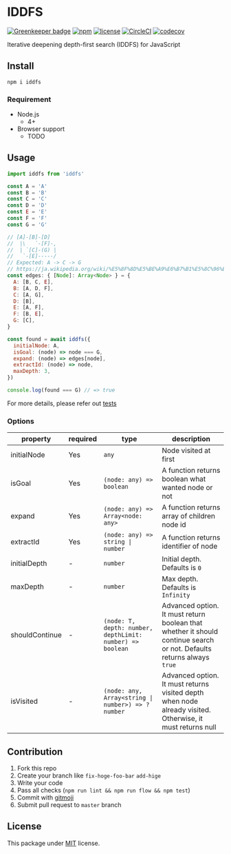 # IDDFS

[![Greenkeeper badge](https://badges.greenkeeper.io/Leko/IDDFS.svg)](https://greenkeeper.io/)
[![npm](https://img.shields.io/npm/v/iddfs.svg)](https://www.npmjs.com/package/iddfs)
[![license](https://img.shields.io/github/license/Leko/IDDFS.svg)](https://opensource.org/licenses/MIT)
[![CircleCI](https://circleci.com/gh/Leko/IDDFS.svg?style=svg)](https://circleci.com/gh/Leko/IDDFS)
[![codecov](https://codecov.io/gh/Leko/IDDFS/branch/master/graph/badge.svg)](https://codecov.io/gh/Leko/IDDFS)

Iterative deepening depth-first search (IDDFS) for JavaScript

## Install
```
npm i iddfs
```

### Requirement
- Node.js
  - 4+
- Browser support
  - TODO

## Usage
```js
import iddfs from 'iddfs'

const A = 'A'
const B = 'B'
const C = 'C'
const D = 'D'
const E = 'E'
const F = 'F'
const G = 'G'

// [A]-[B]-[D]
//  |\   `-[F]-,
//  | `[C]-(G) |
//   `-[E]-----/
// Expected: A -> C -> G
// https://ja.wikipedia.org/wiki/%E5%8F%8D%E5%BE%A9%E6%B7%B1%E5%8C%96%E6%B7%B1%E3%81%95%E5%84%AA%E5%85%88%E6%8E%A2%E7%B4%A2
const edges: { [Node]: Array<Node> } = {
  A: [B, C, E],
  B: [A, D, F],
  C: [A, G],
  D: [B],
  E: [A, F],
  F: [B, E],
  G: [C],
}

const found = await iddfs({
  initialNode: A,
  isGoal: (node) => node === G,
  expand: (node) => edges[node],
  extractId: (node) => node,
  maxDepth: 3,
})

console.log(found === G) // => true
```

For more details, please refer out [tests](https://github.com/Leko/IDDFS/tree/master/test)

### Options
|property|required|type|description|
|--------|--------|----|-----------|
|initialNode|Yes|`any`|Node visited at first|
|isGoal|Yes|`(node: any) => boolean`|A function returns boolean what wanted node or not|
|expand|Yes|`(node: any) => Array<node: any>`|A function returns array of children node id|
|extractId|Yes|`(node: any) => string \| number`|A function returns identifier of node|
|initialDepth|-|`number`|Initial depth. Defaults is `0`|
|maxDepth|-|`number`|Max depth. Defaults is `Infinity`|
|shouldContinue|-|`(node: T, depth: number, depthLimit: number) => boolean`|Advanced option. It must return boolean that whether it should continue search or not. Defaults returns always `true`|
|isVisited|-|`(node: any, Array<string \| number>) => ?number`|Advanced option. It must returns visited depth when node already visited. Otherwise, it must returns null|

## Contribution
1. Fork this repo
1. Create your branch like `fix-hoge-foo-bar` `add-hige`
1. Write your code
1. Pass all checks (`npm run lint && npm run flow && npm test`)
1. Commit with [gitmoji](https://gitmoji.carloscuesta.me/)
1. Submit pull request to `master` branch

## License
This package under [MIT](https://opensource.org/licenses/MIT) license.
